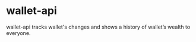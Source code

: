 # wallet-api
wallet-api tracks wallet's changes and shows a history of wallet’s wealth to everyone.
